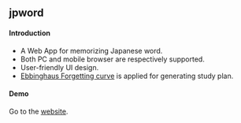 ## jpword

#### Introduction
* A Web App for memorizing Japanese word.
* Both PC and mobile browser are respectively supported.
* User-friendly UI design.
* [Ebbinghaus Forgetting curve](https://en.wikipedia.org/wiki/Forgetting_curve) is applied for generating study plan.

#### Demo
Go to the [website](http://123.57.215.44:8000).

